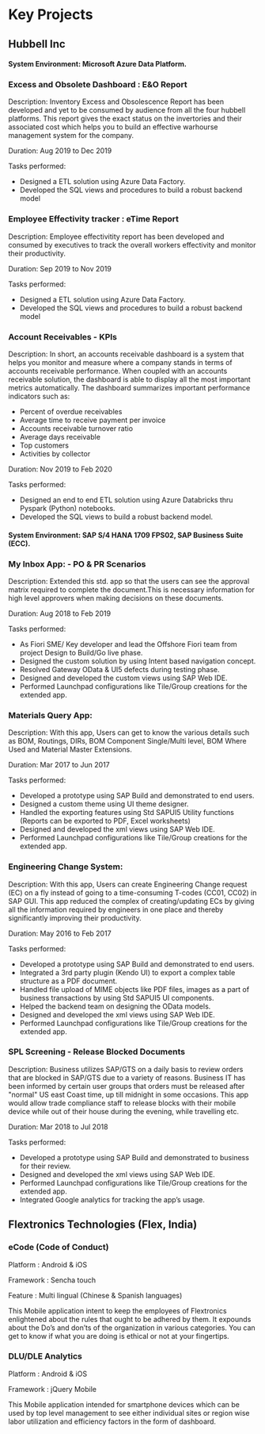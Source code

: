 # Key Projects

## Hubbell Inc 

#### System Environment: Microsoft Azure Data Platform.

### Excess and Obsolete Dashboard : E&O Report

  Description: Inventory Excess and Obsolescence Report has been developed and yet to be consumed by audience from all the four hubbell   platforms.   This report gives the exact status on the invertories and their associated cost which helps you to build an effective     warhourse   management system for the company.

  Duration: Aug 2019 to Dec 2019 

  Tasks performed:
  
  - Designed a ETL solution using Azure Data Factory.
  - Developed the SQL views and procedures to build a robust backend model 
  
  ### Employee Effectivity tracker : eTime Report

  Description: Employee effectivitity report has been developed and consumed by executives to track the overall workers effectivity and monitor their productivity.
  
  Duration: Sep 2019 to Nov 2019 

  Tasks performed:
  
  - Designed a ETL solution using Azure Data Factory.
  - Developed the SQL views and procedures to build a robust backend model 

### Account Receivables - KPIs

  Description: In short, an accounts receivable dashboard is a system that helps you monitor and measure where a company stands in terms of accounts receivable performance. When coupled with an accounts receivable solution, the dashboard is able to display all the most important metrics automatically. The dashboard summarizes important performance indicators such as:

  - Percent of overdue receivables
  - Average time to receive payment per invoice
  - Accounts receivable turnover ratio
  - Average days receivable
  - Top customers
  - Activities by collector

  Duration: Nov 2019 to Feb 2020 

  Tasks performed:
  
  - Designed an end to end ETL solution using Azure Databricks thru Pyspark (Python) notebooks.
  - Developed the SQL views to build a robust backend model.

#### System Environment: SAP S/4 HANA 1709 FPS02, SAP Business Suite (ECC). 

### My Inbox App: - PO & PR Scenarios

  Description: Extended this std. app so that the users can see the approval matrix required to complete the document.This is necessary     information for high level approvers when making decisions on these documents. 

  Duration: Aug 2018 to Feb 2019 

  Tasks performed:
  
  - As Fiori SME/ Key developer and lead the Offshore Fiori team from project Design to Build/Go live phase.
  - Designed the custom solution by using Intent based navigation concept. 
  - Resolved Gateway OData & UI5 defects during testing phase. 
  - Designed and developed the custom views using SAP Web IDE.
  - Performed Launchpad configurations like Tile/Group creations for the extended app. 

### Materials Query App: 

  Description: With this app, Users can get to know the various details such as BOM, Routings, DIRs, BOM Component Single/Multi level,     BOM Where Used and Material Master Extensions. 
  
  Duration: Mar 2017 to Jun 2017
  
  Tasks performed:
  - Developed a prototype using SAP Build and demonstrated to end users. 
  - Designed a custom theme using UI theme designer. 
  - Handled the exporting features using Std SAPUI5 Utility functions (Reports can be exported to PDF, Excel worksheets)
  - Designed and developed the xml views using SAP Web IDE.
  - Performed Launchpad configurations like Tile/Group creations for the extended app. 

### Engineering Change System: 

  Description: With this app, Users can create Engineering Change request (EC) on a fly instead of going to a time-consuming T-codes (CC01, CC02) in SAP GUI. This app reduced the complex of creating/updating ECs by giving all the information required by engineers in one place and thereby significantly improving their productivity. 

  Duration: May 2016 to Feb 2017
  
  Tasks performed:
  - Developed a prototype using SAP Build and demonstrated to end users. 
  - Integrated a 3rd party plugin (Kendo UI) to export a complex table structure as a PDF document.  
  - Handled file upload of MIME objects like PDF files, images as a part of business transactions by using Std SAPUI5 UI components. 
  - Helped the backend team on designing the OData models. 
  - Designed and developed the xml views using SAP Web IDE.
  - Performed Launchpad configurations like Tile/Group creations for the extended app. 

### SPL Screening - Release Blocked Documents

  Description: Business utilizes SAP/GTS on a daily basis to review orders that are blocked in SAP/GTS due to a variety of reasons.       Business IT has been informed by certain user groups that orders must be released after "normal" US east Coast time, up till midnight   in some occasions. This app would allow trade compliance staff to release blocks with their mobile device while out of their house       during the evening, while travelling etc.

  Duration: Mar 2018 to Jul 2018

  Tasks performed:
  -	Developed a prototype using SAP Build and demonstrated to business for their review. 
  -	Designed and developed the xml views using SAP Web IDE.
  -	Performed Launchpad configurations like Tile/Group creations for the extended app. 
  -	Integrated Google analytics for tracking the app’s usage. 


## Flextronics Technologies (Flex, India)

### eCode (Code of Conduct)
  Platform	     :  Android & iOS
  
  Framework      :  Sencha touch 
  
  Feature 	     :  Multi lingual (Chinese & Spanish languages)

  This Mobile application intent to keep the employees of Flextronics enlightened about the rules that ought to be adhered by them. It     expounds about the Do’s and don’ts of the organization in various categories. You can get to know if what you are doing is ethical or   not at your fingertips. 

### DLU/DLE Analytics
  Platform    :  Android & iOS
  
  Framework   :  jQuery Mobile

  This Mobile application intended for smartphone devices which can be used by top level management to see either individual sites or     region wise labor utilization and efficiency factors in the form of dashboard.
